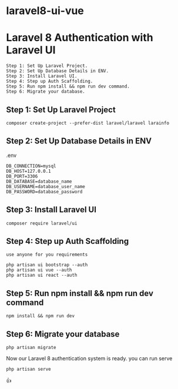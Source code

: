 # laravel8-ui-vue

# Laravel 8 Authentication with Laravel UI

    Step 1: Set Up Laravel Project.
    Step 2: Set Up Database Details in ENV.
    Step 3: Install Laravel UI.
    Step 4: Step up Auth Scaffolding.
    Step 5: Run npm install && npm run dev command.
    Step 6: Migrate your database.

## Step 1: Set Up Laravel Project

    composer create-project --prefer-dist laravel/laravel larainfo
  
## Step 2: Set Up Database Details in ENV

   .env

	DB_CONNECTION=mysql
	DB_HOST=127.0.0.1
	DB_PORT=3306
	DB_DATABASE=database_name
	DB_USERNAME=database_user_name
	DB_PASSWORD=database_password

## Step 3: Install Laravel UI

	composer require laravel/ui

## Step 4: Step up Auth Scaffolding 

	use anyone for you requirements

	php artisan ui bootstrap --auth
	php artisan ui vue --auth
	php artisan ui react --auth

## Step 5: Run npm install && npm run dev command

	npm install && npm run dev

## Step 6: Migrate your database

 	php artisan migrate

Now our Laravel 8 authentication system is ready. you can run serve 

 	php artisan serve
	
	
:+1:	
